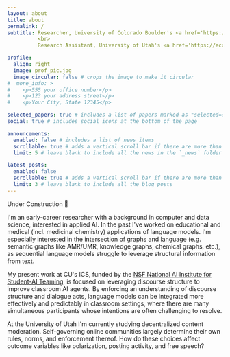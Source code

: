 ```yaml
---
layout: about
title: about
permalink: /
subtitle: Researcher, University of Colorado Boulder's <a href='https://www.colorado.edu/ics/'>Institute of Cognitive Science</a>
          <br>
          Research Assistant, University of Utah's <a href='https://eccles.utah.edu/faculty/department-operations-management-information-systems/'>Department of Operations and Information Systems</a> #Address. Contacts. Motto. Etc.

profile:
  align: right
  image: prof_pic.jpg
  image_circular: false # crops the image to make it circular
#  more_info: >
#    <p>555 your office number</p>
#    <p>123 your address street</p>
#    <p>Your City, State 12345</p>

selected_papers: true # includes a list of papers marked as "selected={true}"
social: true # includes social icons at the bottom of the page

announcements:
  enabled: false # includes a list of news items
  scrollable: true # adds a vertical scroll bar if there are more than 3 news items
  limit: 5 # leave blank to include all the news in the `_news` folder

latest_posts:
  enabled: false
  scrollable: true # adds a vertical scroll bar if there are more than 3 new posts items
  limit: 3 # leave blank to include all the blog posts
---
```


Under Construction 🚧

I'm an early-career researcher with a background in computer and data science, interested in applied AI. In the past I've worked on educational and medical (incl. medicinal chemistry) applications of language models. I'm especially interested in the intersection of graphs and language (e.g. semantic graphs like AMR/UMR, knowledge graphs, chemical graphs, etc.), as sequential language models struggle to leverage structural information from text.

My present work at CU's ICS, funded by the <a href='https://www.colorado.edu/research/ai-institute/'>NSF National AI Institute for Student-AI Teaming</a>, is focused on leveraging discourse structure to improve classroom AI agents. By enforcing an understanding of discourse structure and dialogue acts, language models can be integrated more effectively and predictably in classroom settings, where there are many simultaneous participants whose intentions are often challenging to resolve.

At the University of Utah I'm currently studying decentralized content moderation. Self-governing online communities largely determine their own rules, norms, and enforcement thereof. How do these choices affect outcome variables like polarization, posting activity, and free speech?
